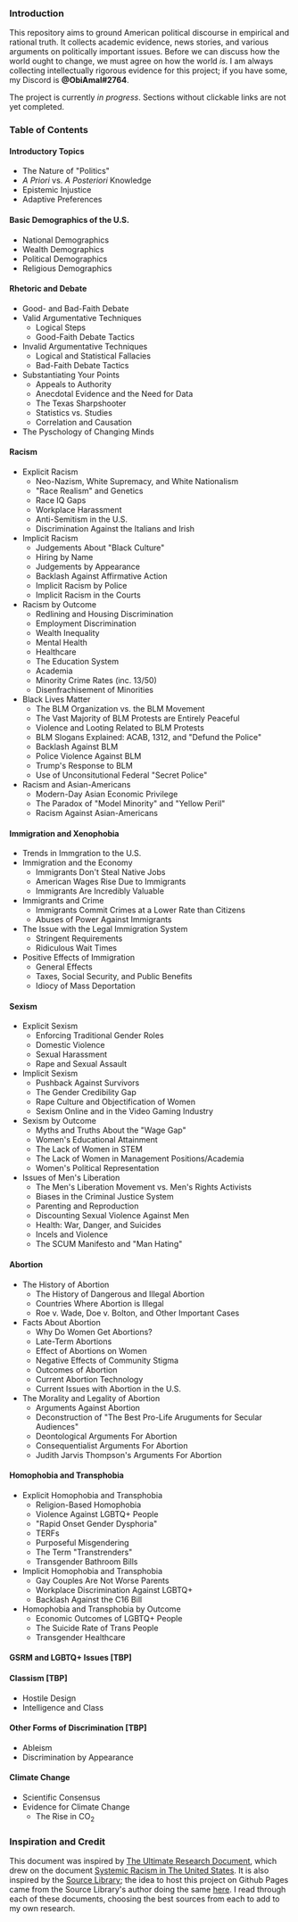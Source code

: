 ### Introduction

This repository aims to ground American political discourse in empirical and rational truth. It collects academic evidence, news stories, and various arguments on politically important issues. Before we can discuss how the world ought to change, we must agree on how the world *is*. I am always collecting intellectually rigorous evidence for this project; if you have some, my Discord is **@ObiAmal#2764**.

The project is currently *in progress*. Sections without clickable links are not yet completed. 

### Table of Contents

#### Introductory Topics
* The Nature of "Politics"
* *A Priori* vs. *A Posteriori* Knowledge
* Epistemic Injustice
* Adaptive Preferences

#### Basic Demographics of the U.S.
* National Demographics
* Wealth Demographics
* Political Demographics
* Religious Demographics

#### Rhetoric and Debate
* Good- and Bad-Faith Debate
* Valid Argumentative Techniques
   * Logical Steps
   * Good-Faith Debate Tactics
* Invalid Argumentative Techniques
   * Logical and Statistical Fallacies
   * Bad-Faith Debate Tactics
* Substantiating Your Points
   * Appeals to Authority
   * Anecdotal Evidence and the Need for Data
   * The Texas Sharpshooter
   * Statistics vs. Studies
   * Correlation and Causation
* The Pyschology of Changing Minds

#### Racism
* Explicit Racism
   * Neo-Nazism, White Supremacy, and White Nationalism
   * "Race Realism" and Genetics
   * Race IQ Gaps
   * Workplace Harassment
   * Anti-Semitism in the U.S.
   * Discrimination Against the Italians and Irish
* Implicit Racism
   * Judgements About "Black Culture"
   * Hiring by Name
   * Judgements by Appearance
   * Backlash Against Affirmative Action
   * Implicit Racism by Police
   * Implicit Racism in the Courts
* Racism by Outcome
   * Redlining and Housing Discrimination
   * Employment Discrimination
   * Wealth Inequality
   * Mental Health
   * Healthcare
   * The Education System
   * Academia
   * Minority Crime Rates (inc. 13/50)
   * Disenfrachisement of Minorities
* Black Lives Matter
   * The BLM Organization vs. the BLM Movement
   * The Vast Majority of BLM Protests are Entirely Peaceful
   * Violence and Looting Related to BLM Protests
   * BLM Slogans Explained: ACAB, 1312, and "Defund the Police"
   * Backlash Against BLM
   * Police Violence Against BLM
   * Trump's Response to BLM
   * Use of Unconsitutional Federal "Secret Police"
* Racism and Asian-Americans
   * Modern-Day Asian Economic Privilege
   * The Paradox of "Model Minority" and "Yellow Peril"
   * Racism Against Asian-Americans

#### Immigration and Xenophobia
* Trends in Immgration to the U.S.
* Immigration and the Economy
  * Immigrants Don't Steal Native Jobs
  * American Wages Rise Due to Immigrants
  * Immigrants Are Incredibly Valuable
* Immigrants and Crime
  * Immigrants Commit Crimes at a Lower Rate than Citizens
  * Abuses of Power Against Immigrants
* The Issue with the Legal Immigration System
  * Stringent Requirements
  * Ridiculous Wait Times
* Positive Effects of Immigration
  * General Effects
  * Taxes, Social Security, and Public Benefits
  * Idiocy of Mass Deportation

#### Sexism
* Explicit Sexism
  * Enforcing Traditional Gender Roles
  * Domestic Violence
  * Sexual Harassment
  * Rape and Sexual Assault
* Implicit Sexism
  * Pushback Against Survivors
  * The Gender Credibility Gap
  * Rape Culture and Objectification of Women
  * Sexism Online and in the Video Gaming Industry
* Sexism by Outcome
  * Myths and Truths About the "Wage Gap"
  * Women's Educational Attainment
  * The Lack of Women in STEM
  * The Lack of Women in Management Positions/Academia
  * Women's Political Representation
* Issues of Men's Liberation
  * The Men's Liberation Movement vs. Men's Rights Activists
  * Biases in the Criminal Justice System
  * Parenting and Reproduction
  * Discounting Sexual Violence Against Men
  * Health: War, Danger, and Suicides
  * Incels and Violence
  * The SCUM Manifesto and "Man Hating"

#### Abortion
* The History of Abortion
  * The History of Dangerous and Illegal Abortion
  * Countries Where Abortion is Illegal
  * Roe v. Wade, Doe v. Bolton, and Other Important Cases
* Facts About Abortion
  * Why Do Women Get Abortions?
  * Late-Term Abortions
  * Effect of Abortions on Women
  * Negative Effects of Community Stigma
  * Outcomes of Abortion
  * Current Abortion Technology
  * Current Issues with Abortion in the U.S.
* The Morality and Legality of Abortion
  * Arguments Against Abortion
  * Deconstruction of "The Best Pro-Life Aruguments for Secular Audiences"
  * Deontological Arguments For Abortion
  * Consequentialist Arguments For Abortion
  * Judith Jarvis Thompson's Arguments For Abortion

#### Homophobia and Transphobia
* Explicit Homophobia and Transphobia
  * Religion-Based Homophobia
  * Violence Against LGBTQ+ People
  * "Rapid Onset Gender Dysphoria"
  * TERFs
  * Purposeful Misgendering
  * The Term "Transtrenders"
  * Transgender Bathroom Bills
* Implicit Homophobia and Transphobia
  * Gay Couples Are Not Worse Parents
  * Workplace Discrimination Against LGBTQ+
  * Backlash Against the C16 Bill
* Homophobia and Transphobia by Outcome
  * Economic Outcomes of LGBTQ+ People
  * The Suicide Rate of Trans People
  * Transgender Healthcare

#### GSRM and LGBTQ+ Issues \[TBP\]

#### Classism \[TBP\]
* Hostile Design
* Intelligence and Class

#### Other Forms of Discrimination \[TBP\]
* Ableism
* Discrimination by Appearance

#### Climate Change
* Scientific Consensus
* Evidence for Climate Change
  * The Rise in CO<sub>2</sub>

### Inspiration and Credit
This document was inspired by [The Ultimate Research Document](https://docs.google.com/document/d/1ido70LgXsEhxcnyXE7RVS0wYJZc6aeVTpujCUPQgTrE), which drew on the document [Systemic Racism in The United States](https://docs.google.com/document/d/1OIVHtml45EcMSi3suI5Zn1ymef5Y-8hnHbeY6kxp-ec). It is also inspired by the [Source Library](https://docs.google.com/document/d/1UhneOJvvO9vzHIUWfgKWJCCFi0LDNj_3p6LGBkIo6mU/); the idea to host this project on Github Pages came from the Source Library's author doing the same [here](https://nb419.github.io/source-library/). I read through each of these documents, choosing the best sources from each to add to my own research. 
